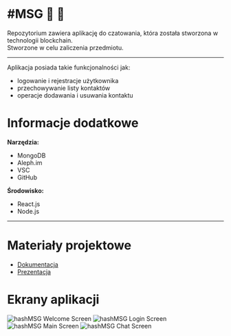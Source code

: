 # #MSG :busts_in_silhouette: :speech_balloon:
Repozytorium zawiera aplikację do czatowania, która została stworzona w technologii blockchain.   
Stworzone w celu zaliczenia przedmiotu.   
***
Aplikacja posiada takie funkcjonalności jak:
* logowanie i rejestracje użytkownika
* przechowywanie listy kontaktów
* operacje dodawania i usuwania kontaktu   
# Informacje dodatkowe

__Narzędzia:__
* MongoDB
* Aleph.im
* VSC
* GitHub

__Środowisko:__  
* React.js
* Node.js
***

# Materiały projektowe
* [Dokumentacja](./readme_static/dokumentacja_aplikacji_hashmsg.pdf)
* [Prezentacja](./readme_static/blockchain_prezentacja.pdf)
# Ekrany aplikacji
![hashMSG Welcome Screen](./readme_static/hashmsg_welcome-screen.jpeg)
![hashMSG Login Screen](./readme_static/hashmsg_login-screen.jpeg)
![hashMSG Main Screen](./readme_static/hashmsg_main-screen.jpeg)
![hashMSG Chat Screen](./readme_static/hashmsg_chat-screen.jpeg)
